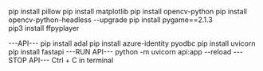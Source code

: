 pip install pillow
pip install matplotlib
pip install opencv-python
pip install opencv-python-headless --upgrade
pip install pygame==2.1.3  
pip3 install ffpyplayer


---API---
pip install adal
pip install azure-identity pyodbc
pip install uvicorn
pip install fastapi
---RUN API---
python -m uvicorn api:app --reload
---STOP API---
Ctrl + C in terminal

